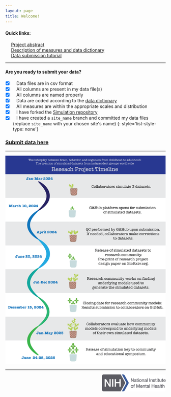 ```yaml
---
layout: page
title: Welcome!
---
```


#### Quick links:
&emsp; [Project abstract](pages/full_abstract.html) \
&emsp; [Description of measures and data dictionary](pages/measures.html) \
&emsp; [Data submission tutorial](pages/tutorial.html)

---

#### Are you ready to submit your data?
- [x] &ensp; Data files are in csv format
- [x] &ensp; All columns are present in my data file(s)
- [x] &ensp; All columns are named properly
- [x] &ensp; Data are coded according to the [data dictionary](pages/measures.html)
- [x] &ensp; All measures are within the appropriate scales and distribution
- [x] &ensp; I have forked the [Simulation repository](https://github.com/SoCoDeN/Simulation)
- [x] &ensp; I have created a `site_name` branch and committed my data files (replace `site_name` with your chosen site's name)
{: style='list-style-type: none'}

### [Submit data here](https://github.com/dmoracze/test.github.io/pulls)

---
<p align="center">
    <img src="./images/Workflow_simulation_6.png" alt="Workflow"/>
</p>

---
<p align="right">
    <img src="./images/NIH_NIMH_Master_Logo_2Color.png" alt="Workflow" width="200"/>
</p>